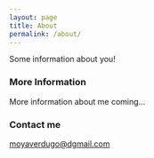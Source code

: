 ```yaml
---
layout: page
title: About
permalink: /about/
---
```


Some information about you!

### More Information

More information about me coming...

### Contact me

[moyaverdugo@dgmail.com](mailto:moyaverdugo@gmail.com)